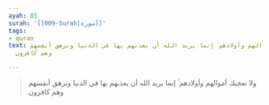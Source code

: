 ```yaml
---
ayah: 85
surah: '[[009-Surah|سورة]]'
tags:
- quran
text: ولا تعجبك أموالهم وأولادهم ۚ إنما يريد الله أن يعذبهم بها في الدنيا وتزهق أنفسهم
  وهم كافرون

---
```

> ولا تعجبك أموالهم وأولادهم ۚ إنما يريد الله أن يعذبهم بها في الدنيا وتزهق أنفسهم وهم كافرون
